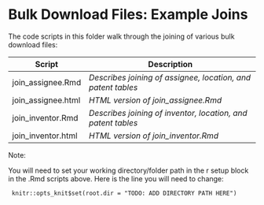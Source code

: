 # Bulk Download Files: Example Joins

The code scripts in this folder walk through the joining of various bulk download files:

| Script             | Description           | 
| ---    			 |---					 |
| join_assignee.Rmd  | *Describes joining of assignee, location, and patent tables*|
| join_assignee.html |	*HTML version of join_assignee.Rmd*|
| join_inventor.Rmd  | *Describes joining of inventor, location, and patent tables*|
| join_inventor.html | *HTML version of join_inventor.Rmd*|		 

Note: 

You will need to set your working directory/folder path in the r setup block in the .Rmd scripts above. Here is the line you will need to change:
	
	 knitr::opts_knit$set(root.dir = "TODO: ADD DIRECTORY PATH HERE")